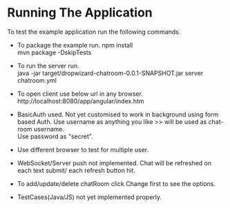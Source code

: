 # Running The Application

To test the example application run the following commands.

* To package the example run.
        npm install <br/>
        mvn package -DskipTests

* To run the server run.<br/>
        java -jar target/dropwizard-chatroom-0.0.1-SNAPSHOT.jar server chatroom.yml

* To open client use below url in any browser.<br/>
	http://localhost:8080/app/angular/index.htm

* BasicAuth used. Not yet customised to work in background using form based Auth.
    Use username as anything you like >> will be used as chat-room username.<br/>
    Use password as "secret".<br/>

* Use different browser to test for multiple user.
* WebSocket/Server push not implemented. Chat will be refreshed on each text submit/ each refresh button hit.

* To add/update/delete chatRoom click Change first to see the options.

* TestCases(Java/JS) not yet implemented properly.
